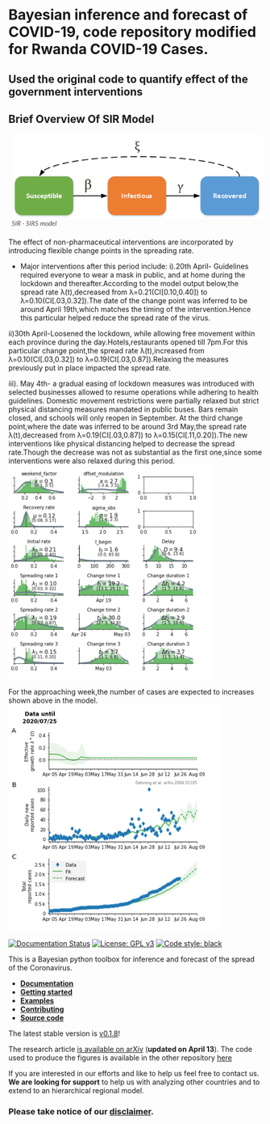 # Bayesian inference and forecast of COVID-19, code repository modified for Rwanda COVID-19 Cases.
## Used the original code to quantify effect of the government interventions


## Brief Overview Of SIR Model
![SIR model](/rwanda_plots/SIR.PNG)

The effect of non-pharmaceutical interventions are incorporated by introducing flexible change points in the spreading rate.
- Major interventions after this period include: 
i).20th April- Guidelines required everyone to wear a mask in public, and at home during the lockdown and thereafter.According to the model output below,the spread rate λ(t),decreased from λ=0.21(CI[0.10,0.40]) to λ=0.10(CI[.03,0.32]).The date of the  change point was inferred to be around April 19th,which matches the timing of the intervention.Hence this particular helped reduce the spread rate of the virus.

ii)30th April-Loosened the lockdown, while allowing free movement within each province during the day.Hotels,restaurants opened till 7pm.For this particular change point,the spread rate λ(t),increased from λ=0.10(CI[.03,0.32]) to λ=0.19(CI[.03,0.87]).Relaxing the measures previously put in place impacted the spread rate.

iii). May 4th- a gradual easing of lockdown measures was introduced  with selected businesses allowed to resume operations while adhering to health guidelines. Domestic movement restrictions were partially relaxed but strict physical distancing measures mandated in public buses. Bars remain closed, and schools will only reopen in September.
At the third change point,where the date was inferred to be around 3rd May,the spread rate λ(t),decreased from λ=0.19(CI[.03,0.87]) to λ=0.15(CI[.11,0.20]).The new interventions like physical distancing helped to decrease the spread rate.Though the decrease was not as substantial as the first one,since some interventions were also relaxed during this period. 
![Change in Spread Rate](/rwanda_plots/spread.PNG)



For the approaching week,the number of cases are expected to increases shown above in the model.
![Forecast Of SIR model](/rwanda_plots/forecast.PNG)

[![Documentation Status](https://readthedocs.org/projects/covid19-inference/badge/?version=latest)](https://covid19-inference.readthedocs.io/en/latest/doc/gettingstarted.html)
[![License: GPL v3](https://img.shields.io/badge/License-GPLv3-blue.svg)](https://www.gnu.org/licenses/gpl-3.0)
[![Code style: black](https://img.shields.io/badge/code%20style-black-000000.svg)](https://github.com/psf/black)

This is a Bayesian python toolbox for inference and forecast of the spread of the Coronavirus.

- [**Documentation**](https://covid19-inference.readthedocs.io/en/latest/index.html)
- [**Getting started**](https://covid19-inference.readthedocs.io/en/latest/doc/gettingstarted.html)
- [**Examples**](https://covid19-inference.readthedocs.io/en/latest/doc/examples.html)
- [**Contributing**](https://covid19-inference.readthedocs.io/en/latest/doc/contributing.html)
- [**Source code**](https://github.com/Priesemann-Group/covid19_inference)


The latest stable version is [v0.1.8](https://github.com/Priesemann-Group/covid19_inference/tree/v0.1.8)!


The research article [is available on arXiv](https://arxiv.org/abs/2004.01105) (**updated on April 13**).
The code used to produce the figures is available in the other repository [here](https://github.com/Priesemann-Group/covid19_inference_forecast)


If you are interested in our efforts and like to help us feel free to contact us. **We are looking for support** to help us with analyzing other countries and to extend to an hierarchical regional model.

### Please take notice of our [disclaimer](DISCLAIMER.md).


